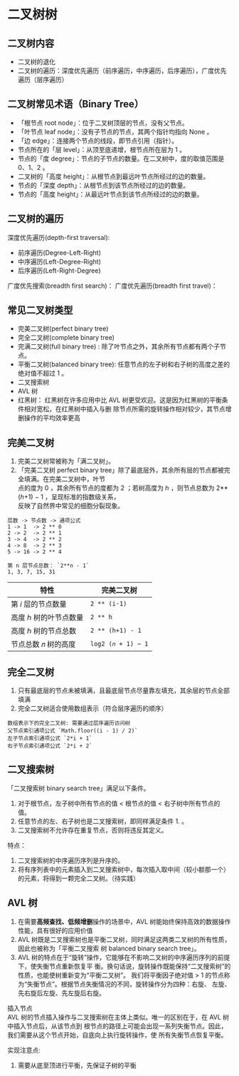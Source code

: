 # 二叉树树

## 二叉树内容
- 二叉树的退化
- 二叉树的遍历：深度优先遍历（前序遍历，中序遍历，后序遍历），广度优先遍历（层序遍历）


## 二叉树常见术语（Binary Tree）
- 「根节点 root node」：位于二叉树顶层的节点，没有父节点。
- 「叶节点 leaf node」：没有子节点的节点，其两个指针均指向 None 。
- 「边 edge」：连接两个节点的线段，即节点引用（指针）。
- 节点所在的「层 level」：从顶至底递增，根节点所在层为 1 。
- 节点的「度 degree」：节点的子节点的数量。在二叉树中，度的取值范围是 0、1、2 。
- 二叉树的「高度 height」：从根节点到最远叶节点所经过的边的数量。
- 节点的「深度 depth」：从根节点到该节点所经过的边的数量。
- 节点的「高度 height」：从最远叶节点到该节点所经过的边的数量。


## 二叉树的遍历
深度优先遍历(depth-first traversal):
  - 前序遍历(Degree-Left-Right)
  - 中序遍历(Left-Degree-Right)
  - 后序遍历(Left-Right-Degree)

广度优先搜索(breadth first search)：
广度优先遍历(breadth first travel)：


## 常见二叉树类型
- 完美二叉树(perfect binary tree)
- 完全二叉树(complete binary tree)
- 完满二叉树(full binary tree) : 除了叶节点之外，其余所有节点都有两个子节点。
- 平衡二叉树(balanced binary tree):  任意节点的左子树和右子树的高度之差的绝对值不超过 1 。
- 二叉搜索树
- AVL 树
- 红黑树： 红黑树在许多应用中比 AVL 树更受欢迎。这是因为红黑树的平衡条件相对宽松，在红黑树中插入与删
除节点所需的旋转操作相对较少，其节点增删操作的平均效率更高


## 完美二叉树   
1. 完美二叉树常被称为「满二叉树」。 
2. 「完美二叉树 perfect binary tree」除了最底层外，其余所有层的节点都被完全填满。在完美二叉树中，叶节   
点的度为 0 ，其余所有节点的度都为 2 ；若树高度为 ℎ ，则节点总数为 2**(ℎ+1) − 1 ，呈现标准的指数级关系，   
反映了自然界中常见的细胞分裂现象。

```
层数 -> 节点数 -> 通项公式
1 -> 1  -> 2 ** 0
2 -> 2  -> 2 ** 1
3 -> 4  -> 2 ** 2
4 -> 8  -> 2 ** 3
5 -> 16 -> 2 ** 4

第 n 层节点总数： `2**n - 1`
1, 3, 7, 15, 31
```

|              特性                        |             完美二叉树          |
| ---------------------------------------- | ------------------------------ |
| 第 𝑖 层的节点数量                          | `2 ** (i-1) `                  |
| 高度 ℎ 树的叶节点数量                     |  `2 ** h`                      |
| 高度 ℎ 树的节点总数                       |  `2 ** (h+1) - 1`              |
| 节点总数 𝑛 树的高度                       |  `log2 (𝑛 + 1) − 1`            |


## 完全二叉树
1. 只有最底层的节点未被填满，且最底层节点尽量靠左填充，其余层的节点全部填满
2. 完全二叉树适合使用数组表示（符合层序遍历的顺序）

```
数组表示下的完全二叉树: 需要通过层序遍历访问树
父节点索引通项公式 `Math.floor((i - 1) / 2)`
左子节点索引通项公式 `2*i + 1`
右子节点索引通项公式 `2*i + 2`
```


## 二叉搜索树
「二叉搜索树 binary search tree」满足以下条件。
1. 对于根节点，左子树中所有节点的值 < 根节点的值 < 右子树中所有节点的值。
2. 任意节点的左、右子树也是二叉搜索树，即同样满足条件 1. 。
3. 二叉搜索树不允许存在重复节点，否则将违反其定义。

特点：
1. 二叉搜索树的中序遍历序列是升序的。
2. 将有序列表中的元素插入到二叉搜索树中，每次插入取中间（较小额那一个）的元素，将得到一颗完全二叉树。（待实践）


## AVL 树
1. 在需要**高频查找、低频增删**操作的场景中，AVL 树能始终保持高效的数据操作性能，具有很好的应用价值
2. AVL 树既是二叉搜索树也是平衡二叉树，同时满足这两类二叉树的所有性质，因此也被称为「平衡二叉搜索
树 balanced binary search tree」。
3. AVL 树的特点在于“旋转”操作，它能够在不影响二叉树的中序遍历序列的前提下，使失衡节点重新恢复平
衡。换句话说，旋转操作既能保持“二叉搜索树”的性质，也能使树重新变为“平衡二叉树”。
我们将平衡因子绝对值 > 1 的节点称为“失衡节点”。根据节点失衡情况的不同，旋转操作分为四种：右旋、
左旋、先右旋后左旋、先左旋后右旋。

插入节点   
AVL 树的节点插入操作与二叉搜索树在主体上类似。唯一的区别在于，在 AVL 树中插入节点后，从该节点到
根节点的路径上可能会出现一系列失衡节点。因此，我们需要从这个节点开始，自底向上执行旋转操作，使
所有失衡节点恢复平衡。

实现注意点:
1. 需要从底至顶进行平衡，先保证子树的平衡